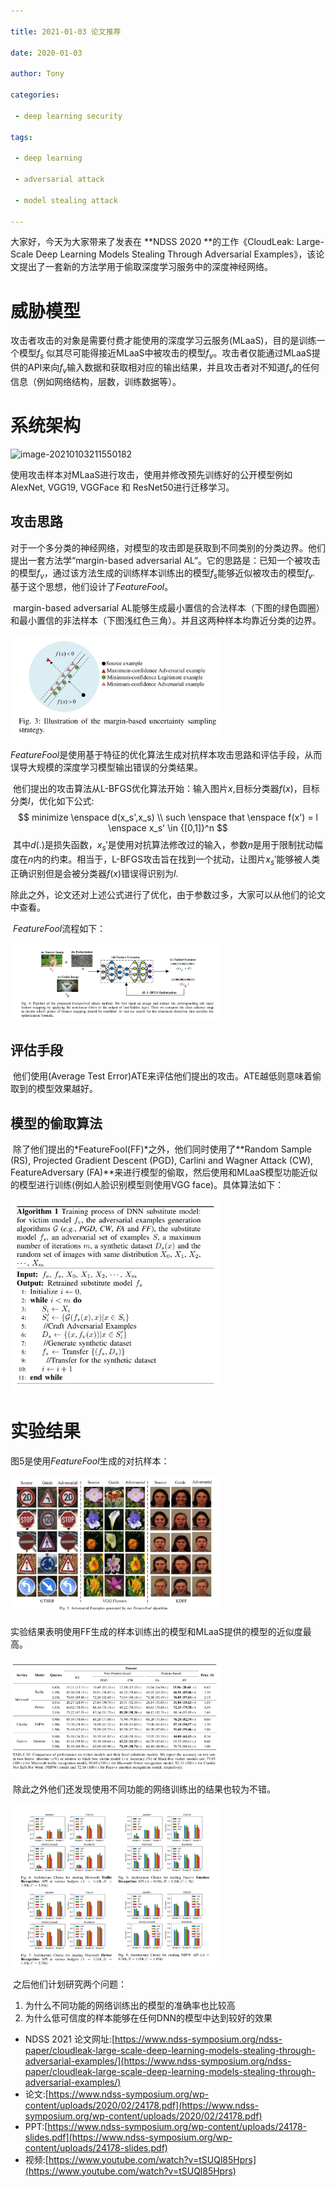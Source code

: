 ```yaml
---

title: 2021-01-03 论文推荐

date: 2020-01-03

author: Tony

categories:

 - deep learning security

tags:

 - deep learning

 - adversarial attack

 - model stealing attack

---
```


大家好，今天为大家带来了发表在 **NDSS 2020 **的工作《CloudLeak: Large-Scale Deep Learning Models Stealing Through Adversarial Examples》，该论文提出了一套新的方法学用于偷取深度学习服务中的深度神经网络。



# 威胁模型

​	攻击者攻击的对象是需要付费才能使用的深度学习云服务(MLaaS)，目的是训练一个模型$f_s$ 似其尽可能得接近MLaaS中被攻击的模型$f_v$。攻击者仅能通过MLaaS提供的API来向$f_v$输入数据和获取相对应的输出结果，并且攻击者对不知道$f_v$的任何信息（例如网络结构，层数，训练数据等）。

# 系统架构

![image-20210103211550182](./img/0103/img/0103/image-20210103211550182.png)

​	使用攻击样本对MLaaS进行攻击，使用并修改预先训练好的公开模型例如AlexNet, VGG19, VGGFace 和 ResNet50进行迁移学习。

## 攻击思路	

​	对于一个多分类的神经网络，对模型的攻击即是获取到不同类别的分类边界。他们提出一套方法学“margin-based adversarial AL“。它的思路是：已知一个被攻击的模型$f_v$，通过该方法生成的训练样本训练出的模型$f_s$能够近似被攻击的模型$f_v$. 基于这个思想，他们设计了*FeatureFool*。

​	margin-based adversarial AL能够生成最小置信的合法样本（下图的绿色圆圈）和最小置信的非法样本（下图浅红色三角）。并且这两种样本均靠近分类的边界。

<img src="./img/0103/image-20210103212753403.png" alt="image-20210103212753403" style="zoom:33%;" />

​	*FeatureFool*是使用基于特征的优化算法生成对抗样本攻击思路和评估手段，从而误导大规模的深度学习模型输出错误的分类结果。

​	他们提出的攻击算法从L-BFGS优化算法开始：输入图片$x$,目标分类器$f(x)$，目标分类$l$，优化如下公式:
$$
minimize \enspace d(x_s',x_s) \\
such \enspace that \enspace f(x') = l \enspace x_s' \in {[0,1]}^n
$$
​	其中$d(.)$是损失函数，$x_s'$是使用对抗算法修改过的输入，参数$n$是用于限制扰动幅度在$n$内的约束。相当于，L-BFGS攻击旨在找到一个扰动，让图片$x_s'$能够被人类正确识别但是会被分类器$f(x)$错误得识别为$l$.

​	除此之外，论文还对上述公式进行了优化，由于参数过多，大家可以从他们的论文中查看。

​	*FeatureFool*流程如下：

<img src="./img/0103/image-20210103221906339.png" alt="image-20210103221906339" style="zoom:33%;" />

## 评估手段

​	他们使用(Average Test Error)ATE来评估他们提出的攻击。ATE越低则意味着偷取到的模型效果越好。

## 模型的偷取算法

​	除了他们提出的*FeatureFool(FF)*之外，他们同时使用了**Random Sample (RS), Projected Gradient Descent (PGD), Carlini and Wagner Attack (CW), FeatureAdversary (FA)**来进行模型的偷取，然后使用和MLaaS模型功能近似的模型进行训练(例如人脸识别模型则使用VGG face)。具体算法如下：

<img src="./img/0103/image-20210103221541438.png" alt="image-20210103221541438" style="zoom:33%;" />

# 实验结果

图5是使用*FeatureFool*生成的对抗样本：

<img src="./img/0103/image-20210103222108892.png" alt="image-20210103222108892" style="zoom:33%;" />

​	实验结果表明使用FF生成的样本训练出的模型和MLaaS提供的模型的近似度最高。

<img src="./img/0103/image-20210103222258300.png" alt="image-20210103222258300" style="zoom:33%;" />

​	除此之外他们还发现使用不同功能的网络训练出的结果也较为不错。

<img src="./img/0103/image-20210103222555240.png" alt="image-20210103222555240" style="zoom:33%;" />

​	之后他们计划研究两个问题：

1. 为什么不同功能的网络训练出的模型的准确率也比较高
2. 为什么低可信度的样本能够在任何DNN的模型中达到较好的效果

- NDSS 2021 论文网址:[https://www.ndss-symposium.org/ndss-paper/cloudleak-large-scale-deep-learning-models-stealing-through-adversarial-examples/](https://www.ndss-symposium.org/ndss-paper/cloudleak-large-scale-deep-learning-models-stealing-through-adversarial-examples/)
- 论文:[https://www.ndss-symposium.org/wp-content/uploads/2020/02/24178.pdf](https://www.ndss-symposium.org/wp-content/uploads/2020/02/24178.pdf)
- PPT:[https://www.ndss-symposium.org/wp-content/uploads/24178-slides.pdf](https://www.ndss-symposium.org/wp-content/uploads/24178-slides.pdf)
- 视频:[https://www.youtube.com/watch?v=tSUQl85Hprs](https://www.youtube.com/watch?v=tSUQl85Hprs)


